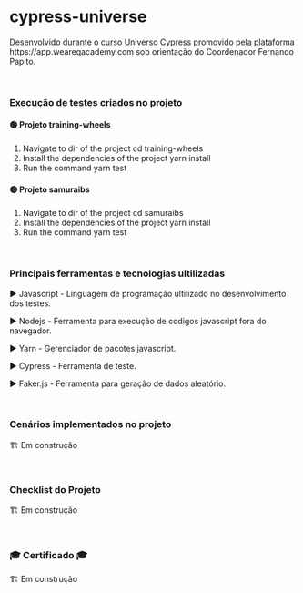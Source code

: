 <h1>cypress-universe</h1>
<p>Desenvolvido durante o curso Universo Cypress promovido pela plataforma https://app.weareqacademy.com sob orientação do Coordenador Fernando Papito.</p>

<br><h3>Execução de testes criados no projeto</h3>

<p><h4>🟢 Projeto training-wheels</h4>

1. Navigate to dir of the project
   cd training-wheels
2. Install the dependencies of the project
   yarn install
3. Run the command
   yarn test

<p><h4>🟡 Projeto samuraibs</h4>

1. Navigate to dir of the project
   cd samuraibs
2. Install the dependencies of the project
   yarn install
3. Run the command
   yarn test

<br><h3>Principais ferramentas e tecnologias ultilizadas</h3>

<p>▶ Javascript - Linguagem de programação ultilizado no desenvolvimento dos testes.
<p>▶ Nodejs - Ferramenta para execução de codigos javascript fora do navegador.
<p>▶ Yarn - Gerenciador de pacotes javascript.
<p>▶ Cypress - Ferramenta de teste.
<p>▶ Faker.js - Ferramenta para geração de dados aleatório.

<br><h3>Cenários implementados no projeto</h3>
🏗️ Em construção

<br><h3>Checklist do Projeto</h3>
🏗️ Em construção

<br><h3>🎓 Certificado 🎓</h3>
🏗️ Em construção

